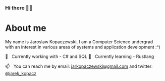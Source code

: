 ### Hi there 👋🏻

# About me
My name is Jaroslaw Kopaczewski, I am a Computer Science undergrad with an interest in various areas of systems and application development :^)

🌱 &nbsp;&nbsp;Currently working with - C# and SQL
🌱 &nbsp;&nbsp;Currently learning - Rustlang

📫 &nbsp;&nbsp;You can reach me by email: [jarkopaczewski@gmail.com](jarkopaczewski@gmail.com) and twitter: [@jarek_kopacz](https://twitter.com/jarek_kopacz)


<!--
**jkopa/jkopa** is a ✨ _special_ ✨ repository because its `README.md` (this file) appears on your GitHub profile.

Here are some ideas to get you started:

- 🔭 I’m currently working on ...
- 🌱 I’m currently learning ...
- 👯 I’m looking to collaborate on ...
- 🤔 I’m looking for help with ...
- 💬 Ask me about ...
- 📫 How to reach me: ...
- 😄 Pronouns: ...
- ⚡ Fun fact: ...
-->
